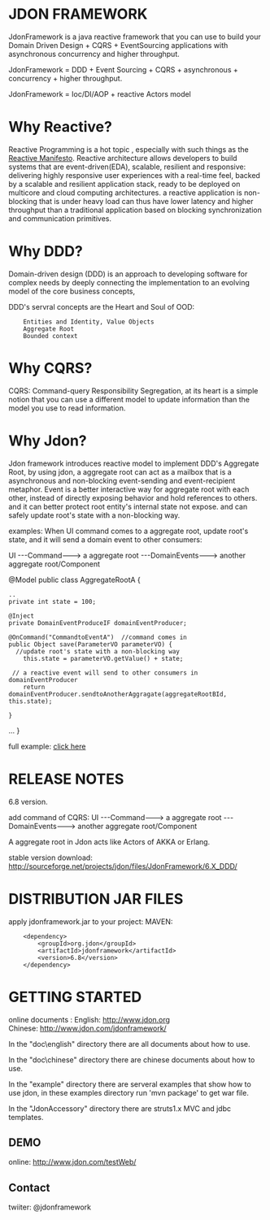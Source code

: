JDON FRAMEWORK
===================================  
JdonFramework is a java reactive framework that you can use to build your Domain Driven Design + CQRS + EventSourcing  applications with asynchronous concurrency and higher throughput.

JdonFramework = DDD + Event Sourcing + CQRS + asynchronous + concurrency + higher throughput.

JdonFramework = Ioc/DI/AOP + reactive Actors model


Why Reactive?
===================================  

Reactive Programming is a hot topic , especially with such things as the [Reactive Manifesto](http://www.reactivemanifesto.org/). 
Reactive architecture allows developers to build systems that are event-driven(EDA), scalable, resilient and responsive: delivering highly responsive user experiences with a real-time feel, backed by a scalable and resilient application stack, ready to be deployed on multicore and cloud computing architectures.
a reactive application is non-blocking that is under heavy load can thus have lower latency and higher throughput than a traditional application based on blocking synchronization and communication primitives.

Why DDD?
===================================  
Domain-driven design (DDD) is an approach to developing software for complex needs by deeply connecting the implementation to an evolving model of the core business concepts,

DDD's servral concepts are the Heart and Soul of OOD:  

		Entities and Identity, Value Objects 
		Aggregate Root
		Bounded context
		
Why CQRS?
===================================  
CQRS: Command-query Responsibility Segregation, at its heart is a simple notion that you can use a different model to update information than the model you use to read information.

Why Jdon?
===================================  
Jdon framework introduces reactive model to implement DDD's Aggregate Root, 
by using jdon, a aggregate root can act as a mailbox that is a asynchronous and non-blocking event-sending and event-recipient metaphor.
Event is a better interactive way for aggregate root with each other, instead of directly exposing behavior and hold references to others. 
and it can better protect root entity's internal state not expose. and can safely update root's state with a non-blocking way.

examples:
When UI command comes to a aggregate root, update root's state, and it will send a domain event to other consumers:

UI ---Command---> a aggregate root ---DomainEvents---> another aggregate root/Component

@Model
public class AggregateRootA {

	..
	private int state = 100;
	
	@Inject
	private DomainEventProduceIF domainEventProducer;
	
	@OnCommand("CommandtoEventA")  //command comes in
	public Object save(ParameterVO parameterVO) {
	  //update root's state with a non-blocking way
		this.state = parameterVO.getValue() + state;
		
     // a reactive event will send to other consumers in domainEventProducer
		return domainEventProducer.sendtoAnotherAggragate(aggregateRootBId, this.state);

	}

  ...
}

full example: [click here](https://github.com/banq/jdonframework/blob/master/src/test/java/com/jdon/sample/test/cqrs/a/AggregateRootA.java)

RELEASE NOTES
===================================  

6.8 version.  

add command of CQRS:
UI ---Command---> a aggregate root ---DomainEvents---> another aggregate root/Component

A aggregate root in Jdon acts like Actors of AKKA or Erlang.

stable version download: 
http://sourceforge.net/projects/jdon/files/JdonFramework/6.X_DDD/


DISTRIBUTION JAR FILES
===================================  

apply jdonframework.jar to your project:
  MAVEN:  
  
		<dependency>
			<groupId>org.jdon</groupId>
			<artifactId>jdonframework</artifactId>
			<version>6.8</version>
		</dependency>            


GETTING STARTED
===================================  
online documents :
	English: http://www.jdon.org         
	Chinese: http://www.jdon.com/jdonframework/

  
In the "doc\english" directory there are all documents about how to use.

In the "doc\chinese" directory there are chinese documents about how to use.

In the "example" directory there are serveral examples that show how to use jdon, in these examples directory run 'mvn package' to get war file.

In the "JdonAccessory" directory there are struts1.x MVC and jdbc templates.

DEMO
------------------
online: http://www.jdon.com/testWeb/


Contact
------------------
twiiter: @jdonframework 
 